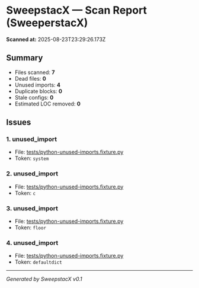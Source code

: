 # SweepstacX — Scan Report (SweeperstacX)

**Scanned at:** 2025-08-23T23:29:26.173Z

## Summary
- Files scanned: **7**
- Dead files: **0**
- Unused imports: **4**
- Duplicate blocks: **0**
- Stale configs: **0**
- Estimated LOC removed: **0**

## Issues
### 1. unused_import
- File: [tests/python-unused-imports.fixture.py](tests/python-unused-imports.fixture.py)
- Token: `system`

### 2. unused_import
- File: [tests/python-unused-imports.fixture.py](tests/python-unused-imports.fixture.py)
- Token: `c`

### 3. unused_import
- File: [tests/python-unused-imports.fixture.py](tests/python-unused-imports.fixture.py)
- Token: `floor`

### 4. unused_import
- File: [tests/python-unused-imports.fixture.py](tests/python-unused-imports.fixture.py)
- Token: `defaultdict`

---
_Generated by SweepstacX v0.1_